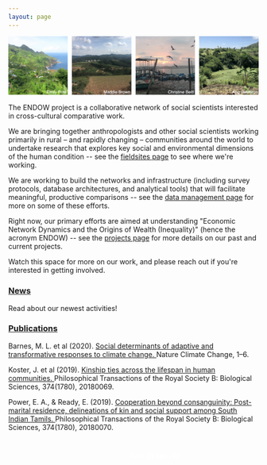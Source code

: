 ```yaml
---
layout: page
---
```

![](public/sites.png)

The ENDOW project is a collaborative network of social scientists interested in cross-cultural comparative work.

We are bringing together anthropologists and other social scientists working primarily in rural – and rapidly changing – communities around the world to undertake research that explores key social and environmental dimensions of the human condition -- see the [fieldsites page](https://endowproject.github.io/fieldsites/) to see where we're working. 

We are working to build the networks and infrastructure (including survey protocols, database architectures, and analytical tools) that will facilitate meaningful, productive comparisons -- see the [data management page](https://endowproject.github.io/data-management/) for more on some of these efforts.

Right now, our primary efforts are aimed at understanding "Economic Network Dynamics and the Origins of Wealth (Inequality)" (hence the acronym ENDOW) -- see the [projects page](https://endowproject.github.io/projects/) for more details on our past and current projects. 

Watch this space for more on our work, and please reach out if you're interested in getting involved.

<html>
<head>
<script src="https://kit.fontawesome.com/b470434d8b.js"></script>
<link href="public/css/2-vertical.css" rel="stylesheet">
<style>
.button {
  border: none;
  color: white;
  padding: 16px 32px;
  text-align: center;
  text-decoration: none;
  display: inline-block;
  font-size: 18px;
  font-family: sans serif;
  position: absolute;
  left: 46%;
  margin-right: -54%;
  transition-duration: 0.4s;
  cursor: pointer;
}

.button1 {
  background-color: #4F9FCF;; 
  color: white; 
  border: 2px solid #4F9FCF;
}

.button1:hover {
  background-color: white;
  color: #4F9FCF;
}

</style>
</head>
<body>

<section>
	<div class="features">
		<article>
			<div class="content">
				<h3><i class="fas fa-bullhorn fa-fw" style="color:#4F9FCF;"></i><a href="https://endowproject.github.io/news/">News</a></h3>
				<p>Read about our newest activities!</p>
			</div>
		</article>
	</div>
</section>

<h3><i class="fas fa-book-open fa-fw" style="color:#4F9FCF;"></i><a href="https://endowproject.github.io/publications/">Publications</a></h3>
<div class="v-wrap"><div class="v-move">
	<div class="v-slide">
		<p>
		  Barnes, M. L. et al (2020). <a href= "https://doi.org/10.1038/s41558-020-0871-4">Social determinants of adaptive and transformative responses to climate change. </a> Nature Climate Change, 1–6.
		</p>
	</div>
	<div class="v-slide">
		<p>
		  Koster, J. et al (2019). <a href= "https://royalsocietypublishing.org/doi/full/10.1098/rstb.2018.0069">Kinship ties across the lifespan in human communities. </a> Philosophical Transactions of the Royal Society B: Biological Sciences, 374(1780), 20180069.
		</p>
	</div>
	<div class="v-slide">
		<p>
		  Power, E. A., & Ready, E. (2019). <a href= "https://doi.org/10.1098/rstb.2018.0070">Cooperation beyond consanguinity: Post-marital residence, delineations of kin and social support among South Indian Tamils. </a> Philosophical Transactions of the Royal Society B: Biological Sciences, 374(1780), 20180070.
		</p>
	</div>
</div></div>

<div class = "content">
	<ul class="actions">
        <h3><a href="mailto:endowproject@gmail.com" target = "_blank" class="button button1">Get in touch!</a></h3>
	</ul>
</div>
</body>
</html> 








